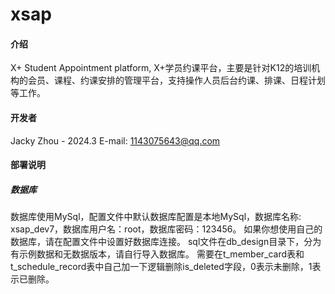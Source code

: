 # xsap

#### 介绍
X+ Student Appointment platform, X+学员约课平台，主要是针对K12的培训机构的会员、课程、约课安排的管理平台，支持操作人员后台约课、排课、日程计划等工作。

#### 开发者
Jacky Zhou - 2024.3
E-mail: 1143075643@qq.com

#### 部署说明
##### 数据库
数据库使用MySql，配置文件中默认数据库配置是本地MySql，数据库名称: xsap_dev7，数据库用户名：root，数据库密码：123456。
如果你想使用自己的数据库，请在配置文件中设置好数据库连接。
sql文件在db_design目录下，分为有示例数据和无数据版本，请自行导入数据库。
需要在t_member_card表和t_schedule_record表中自己加一下逻辑删除is_deleted字段，0表示未删除，1表示已删除。